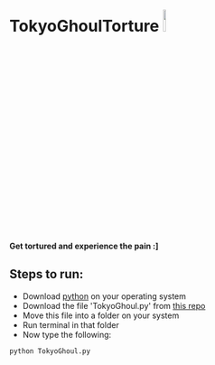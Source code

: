 # TokyoGhoulTorture       <img src="https://giffiles.alphacoders.com/132/13250.gif" width="10%">

#### Get tortured and experience the pain :]

## Steps to run:
* Download [python](https://www.python.org/downloads/) on your operating system
* Download the file 'TokyoGhoul.py' from [this repo](https://github.com/DriftAsimov/TokyoGhoulTorture)
* Move this file into a folder on your system
* Run terminal in that folder
* Now type the following:
```python
python TokyoGhoul.py
```
